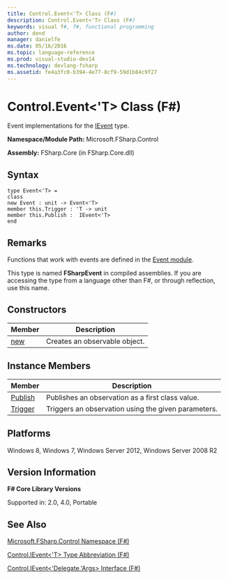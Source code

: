```yaml
---
title: Control.Event<'T> Class (F#)
description: Control.Event<'T> Class (F#)
keywords: visual f#, f#, functional programming
author: dend
manager: danielfe
ms.date: 05/16/2016
ms.topic: language-reference
ms.prod: visual-studio-dev14
ms.technology: devlang-fsharp
ms.assetid: fe4a3fc0-b394-4e77-8cf9-59d1b84c9f27 
---
```


# Control.Event<'T> Class (F#)

Event implementations for the [IEvent](https://msdn.microsoft.com/library/7976554f-9aa8-451f-a69d-d4670c064432) type.

**Namespace/Module Path:** Microsoft.FSharp.Control

**Assembly:** FSharp.Core (in FSharp.Core.dll)


## Syntax

```
type Event<'T> =
class
new Event : unit -> Event<'T>
member this.Trigger : 'T -> unit
member this.Publish :  IEvent<'T>
end
```

## Remarks
Functions that work with events are defined in the [Event module](https://msdn.microsoft.com/library/8b883baa-a460-4840-9baa-de8260351bc7).

This type is named **FSharpEvent** in compiled assemblies. If you are accessing the type from a language other than F#, or through reflection, use this name.


## Constructors


|Member|Description|
|------|-----------|
|[new](https://msdn.microsoft.com/library/4f9c6229-7502-4f4f-97ef-413a6c8501d1)|Creates an observable object.|

## Instance Members


|Member|Description|
|------|-----------|
|[Publish](https://msdn.microsoft.com/library/b0fdaad5-25e5-43d0-9c0c-ce37c4aeb68e)|Publishes an observation as a first class value.|
|[Trigger](https://msdn.microsoft.com/library/f8a418ad-72b4-4574-bdf8-b1e7e1f21459)|Triggers an observation using the given parameters.|

## Platforms
Windows 8, Windows 7, Windows Server 2012, Windows Server 2008 R2


## Version Information
**F# Core Library Versions**

Supported in: 2.0, 4.0, Portable




## See Also
[Microsoft.FSharp.Control Namespace &#40;F&#35;&#41;](Microsoft.FSharp.Control-Namespace-%5BFSharp%5D.md)

[Control.IEvent&#60;'T&#62; Type Abbreviation &#40;F&#35;&#41;](Control.IEvent%5B%27T%5D-Type-Abbreviation-%5BFSharp%5D.md)

[Control.IEvent&#60;'Delegate,'Args&#62; Interface &#40;F&#35;&#41;](Control.IEvent%5B%27Delegate%2C%27Args%5D-Interface-%5BFSharp%5D.md)

